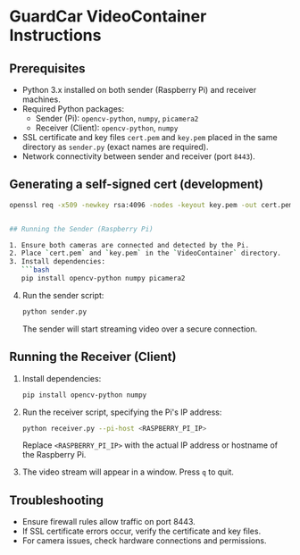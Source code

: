 # GuardCar VideoContainer Instructions

## Prerequisites

- Python 3.x installed on both sender (Raspberry Pi) and receiver machines.
- Required Python packages:
  - Sender (Pi): `opencv-python`, `numpy`, `picamera2`
  - Receiver (Client): `opencv-python`, `numpy`
- SSL certificate and key files `cert.pem` and `key.pem` placed in the same directory as `sender.py` (exact names are required).
- Network connectivity between sender and receiver (port `8443`).

## Generating a self-signed cert (development)

```bash
openssl req -x509 -newkey rsa:4096 -nodes -keyout key.pem -out cert.pem -days 365 -subj "/CN=raspberrypi"


## Running the Sender (Raspberry Pi)

1. Ensure both cameras are connected and detected by the Pi.
2. Place `cert.pem` and `key.pem` in the `VideoContainer` directory.
3. Install dependencies:
   ```bash
   pip install opencv-python numpy picamera2
   ```
4. Run the sender script:
   ```bash
   python sender.py
   ```
   The sender will start streaming video over a secure connection.

## Running the Receiver (Client)

1. Install dependencies:
   ```bash
   pip install opencv-python numpy
   ```
2. Run the receiver script, specifying the Pi's IP address:
   ```bash
   python receiver.py --pi-host <RASPBERRY_PI_IP>
   ```
   Replace `<RASPBERRY_PI_IP>` with the actual IP address or hostname of the Raspberry Pi.

3. The video stream will appear in a window. Press `q` to quit.

## Troubleshooting

- Ensure firewall rules allow traffic on port 8443.
- If SSL certificate errors occur, verify the certificate and key files.
- For camera issues, check hardware connections and permissions.


